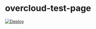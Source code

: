 overcloud-test-page
===================
[![Deploy](https://www.herokucdn.com/deploy/button.png)](http://pc32.utahddc.geniracks.net/cgi-bin/yoko.cgi?155.99.144.46:5000/esa)
